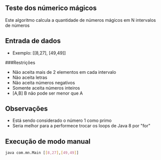 ## Teste dos númerico mágicos

Este algoritmo calcula a quantidade de números mágicos em N intervalos de números 

## Entrada de dados
 
* Exemplo: [[8,27], [49,49]]

###Restrições
* Não aceita mais de 2 elementos em cada intervalo
* Não aceita letras
* Não aceita números negativos
* Somente aceita números inteiros
* [A,B] B não pode ser menor que A

## Observações

* Está sendo considerado o número 1 como primo
* Seria melhor para a performece trocar os loops de Java 8 por "for"

## Execução de modo manual

```bash
java com.mn.Main [[8,27],[49,49]]
```
